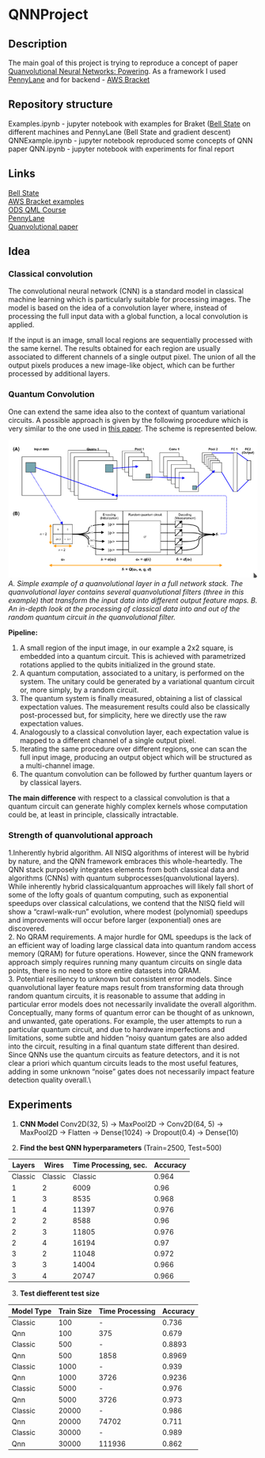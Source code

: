 # QNNProject

## Description
The main goal of this project is trying to reproduce a concept of paper [Quanvolutional Neural Networks: Powering](https://arxiv.org/abs/1904.04767). As a framework I used [PennyLane](https://pennylane.ai/) and for backend - [AWS Bracket](https://aws.amazon.com/ru/braket/)

## Repository structure
Examples.ipynb - jupyter notebook with examples for Braket ([Bell State](https://en.wikipedia.org/wiki/Bell_state) on different machines and PennyLane (Bell State and gradient descent)\
QNNExample.ipynb - jupyter notebook reproduced some concepts of QNN paper
QNN.ipynb - jupyter notebook with experiments for final report

## Links
[Bell State](https://en.wikipedia.org/wiki/Bell_state)\
[AWS Bracket examples](https://github.com/aws/amazon-braket-examples)\
[ODS QML Course](https://ods.ai/tracks/qmlcourse)\
[PennyLane](https://pennylane.ai/)\
[Quanvolutional paper](https://arxiv.org/abs/1904.04767)

## Idea
### Classical convolution
The convolutional neural network (CNN) is a standard model in classical machine learning which is particularly suitable for processing images. The model is based on the idea of a convolution layer where, instead of processing the full input data with a global function, a local convolution is applied.

If the input is an image, small local regions are sequentially processed with the same kernel. The results obtained for each region are usually associated to different channels of a single output pixel. The union of all the output pixels produces a new image-like object, which can be further processed by additional layers.

### Quantum Convolution
One can extend the same idea also to the context of quantum variational circuits. A possible approach is given by the following procedure which is very similar to the one used in [this paper](https://arxiv.org/abs/1904.04767). The scheme is represented below.

![Quanvolutional scheme example](qnn_example.png "QNN")
*A. Simple example of a quanvolutional layer in a full network stack. The quanvolutional layer contains several quanvolutional filters (three in this example) that transform the input data into different output feature maps. B. An in-depth look at
the processing of classical data into and out of the random quantum circuit in the quanvolutional filter.*

**Pipeline:**
1. A small region of the input image, in our example a 2x2 square, is embedded into a quantum circuit. This is achieved with parametrized rotations applied to the qubits initialized in the ground state.
2. A quantum computation, associated to a unitary, is performed on the system. The unitary could be generated by a variational quantum circuit or, more simply, by a random circuit.
3. The quantum system is finally measured, obtaining a list of classical expectation values. The measurement results could also be classically post-processed but, for simplicity, here we directly use the raw expectation values.
4. Analogously to a classical convolution layer, each expectation value is mapped to a different channel of a single output pixel.
5. Iterating the same procedure over different regions, one can scan the full input image, producing an output object which will be structured as a multi-channel image.
6. The quantum convolution can be followed by further quantum layers or by classical layers.

**The main difference** with respect to a classical convolution is that a quantum circuit can generate highly complex kernels whose computation could be, at least in principle, classically intractable.

### Strength of quanvolutional approach
1.Inherently hybrid algorithm. All NISQ algorithms of interest will be hybrid by nature, and the QNN framework embraces this whole-heartedly. The QNN stack purposely integrates elements from both classical data and algorithms (CNNs) with quantum subprocesses(quanvolutional layers). While inherently hybrid classicalquantum approaches will likely fall short of some of the lofty goals of quantum computing, such as exponential speedups over classical calculations, we contend that the NISQ field will show a “crawl-walk-run” evolution, where modest (polynomial) speedups and improvements will occur before larger (exponential) ones are discovered.\
2. No QRAM requirements. A major hurdle for QML speedups is the lack of an efficient way of loading large classical data into quantum random access memory (QRAM) for future operations. However, since the QNN framework approach simply requires running many quantum circuits on single data points, there is no need to store entire datasets into QRAM.\
3. Potential resiliency to unknown but consistent error models. Since quanvolutional layer feature maps result from transforming data through random quantum circuits, it is reasonable to assume that adding in particular error models does not necessarily invalidate the overall algorithm. Conceptually, many forms of quantum error can be thought of as unknown, and unwanted, gate operations. For example, the user attempts to run a particular quantum circuit, and due to hardware imperfections and limitations, some subtle and hidden “noisy quantum gates are also added into the circuit, resulting in a final quantum state different than desired. Since QNNs use the quantum circuits as feature detectors, and it is not clear a priori which quantum circuits leads to the most useful features, adding in some unknown “noise” gates does not necessarily impact feature detection quality overall.\

## Experiments
1. **CNN Model**
Conv2D(32, 5) -> MaxPool2D -> Conv2D(64, 5) -> MaxPool2D -> Flatten -> Dense(1024) -> Dropout(0.4) -> Dense(10)

2. **Find the best QNN hyperparameters** (Train=2500, Test=500)

|Layers|Wires|Time Processing, sec.|Accuracy|
|------|-----|---------------------|--------|
|Classic|Classic|Classic|0.964|
|1|2|6009|0.96|
|1|3|8535|0.968|
|1|4|11397|0.976|
|2|2|8588|0.96|
|2|3|11805|0.976|
|2|4|16194|0.97|
|3|2|11048|0.972|
|3|3|14004|0.966|
|3|4|20747|0.966|

3. **Test diefferent test size**

|Model Type|Train Size|Time Processing| Accuracy|
|----------|----------|---------------|---------|
|Classic|100|-|0.736|
|Qnn|100|375|0.679|
|Classic|500|-|0.8893|
|Qnn|500|1858|0.8969|
|Classic|1000|-|0.939|
|Qnn|1000|3726|0.9236|
|Classic|5000|-|0.976|
|Qnn|5000|3726|0.973|
|Classic|20000|-|0.986|
|Qnn|20000|74702|0.711|
|Classic|30000|-|0.989|
|Qnn|30000|111936|0.862|

